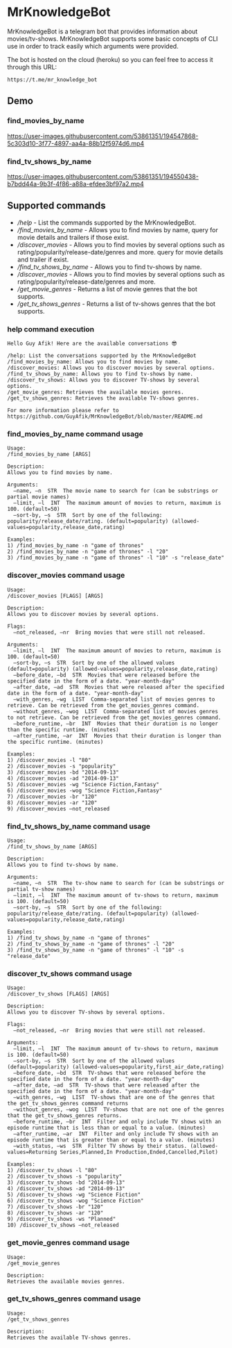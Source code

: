 # MrKnowledgeBot

MrKnowledgeBot is a telegram bot that provides information about movies/tv-shows.
MrKnowledgeBot supports some basic concepts of CLI use in order to track easily which arguments were provided.

The bot is hosted on the cloud (heroku) so you can feel free to access it through this URL:

```
https://t.me/mr_knowledge_bot
```

## Demo

### find_movies_by_name


https://user-images.githubusercontent.com/53861351/194547868-5c303d10-3f77-4897-aa4a-88b12f5974d6.mp4

### find_tv_shows_by_name

https://user-images.githubusercontent.com/53861351/194550438-b7bdd44a-9b3f-4f86-a88a-efdee3bf97a2.mp4


## Supported commands
- */help* - List the commands supported by the MrKnowledgeBot.
- */find_movies_by_name* - Allows you to find movies by name, query for movie details and trailers if those exist.
- */discover_movies* - Allows you to find movies by several options such as rating/popularity/release-date/genres and more. query for movie details and trailer if exist.
- */find_tv_shows_by_name* - Allows you to find tv-shows by name.
- */discover_movies* - Allows you to find movies by several options such as rating/popularity/release-date/genres and more.
- */get_movie_genres* - Returns a list of movie genres that the bot supports.
- */get_tv_shows_genres* - Returns a list of tv-shows genres that the bot supports.

### help command execution
```
Hello Guy Afik! Here are the available conversations 😎

/help: List the conversations supported by the MrKnowledgeBot
/find_movies_by_name: Allows you to find movies by name.
/discover_movies: Allows you to discover movies by several options.
/find_tv_shows_by_name: Allows you to find tv-shows by name.
/discover_tv_shows: Allows you to discover TV-shows by several options.
/get_movie_genres: Retrieves the available movies genres.
/get_tv_shows_genres: Retrieves the available TV-shows genres.

For more information please refer to https://github.com/GuyAfik/MrKnowledgeBot/blob/master/README.md
```

### find_movies_by_name command usage
```
Usage:
/find_movies_by_name [ARGS]

Description:
Allows you to find movies by name.

Arguments:
  —name, —n  STR  The movie name to search for (can be substrings or partial movie names)
  —limit, —l  INT  The maximum amount of movies to return, maximum is 100. (default=50)
  —sort-by, —s  STR  Sort by one of the following: popularity/release_date/rating. (default=popularity) (allowed-values=popularity,release_date,rating)

Examples:
1) /find_movies_by_name -n "game of thrones"
2) /find_movies_by_name -n "game of thrones" -l "20"
3) /find_movies_by_name -n "game of thrones" -l "10" -s "release_date"
```

### discover_movies command usage
```
Usage:
/discover_movies [FLAGS] [ARGS]

Description:
Allows you to discover movies by several options.

Flags:
  —not_released, —nr  Bring movies that were still not released.

Arguments:
  —limit, —l  INT  The maximum amount of movies to return, maximum is 100. (default=50)
  —sort-by, —s  STR  Sort by one of the allowed values (default=popularity) (allowed-values=popularity,release_date,rating)
  —before_date, —bd  STR  Movies that were released before the specified date in the form of a date. "year-month-day"
  —after_date, —ad  STR  Movies that were released after the specified date in the form of a date. "year-month-day"
  —with_genres, —wg  LIST  Comma-separated list of movies genres to retrieve. Can be retrieved from the get_movies_genres command.
  —without_genres, —wog  LIST  Comma-separated list of movies genres to not retrieve. Can be retrieved from the get_movies_genres command.
  —before_runtime, —br  INT  Movies that their duration is no longer than the specific runtime. (minutes)
  —after_runtime, —ar  INT  Movies that their duration is longer than the specific runtime. (minutes)

Examples:
1) /discover_movies -l "80"
2) /discover_movies -s "popularity"
3) /discover_movies -bd "2014-09-13"
4) /discover_movies -ad "2014-09-13"
5) /discover_movies -wg "Science Fiction,Fantasy"
6) /discover_movies -wog "Science Fiction,Fantasy"
7) /discover_movies -br "120"
8) /discover_movies -ar "120"
9) /discover_movies —not_released
```

### find_tv_shows_by_name command usage
```
Usage:
/find_tv_shows_by_name [ARGS]

Description:
Allows you to find tv-shows by name.

Arguments:
  —name, —n  STR  The tv-show name to search for (can be substrings or partial tv-show names)
  —limit, —l  INT  The maximum amount of tv-shows to return, maximum is 100. (default=50)
  —sort-by, —s  STR  Sort by one of the following: popularity/release_date/rating. (default=popularity) (allowed-values=popularity,release_date,rating)

Examples:
1) /find_tv_shows_by_name -n "game of thrones"
2) /find_tv_shows_by_name -n "game of thrones" -l "20"
3) /find_tv_shows_by_name -n "game of thrones" -l "10" -s "release_date"
```

### discover_tv_shows command usage
```
Usage:
/discover_tv_shows [FLAGS] [ARGS]

Description:
Allows you to discover TV-shows by several options.

Flags:
  —not_released, —nr  Bring movies that were still not released.

Arguments:
  —limit, —l  INT  The maximum amount of tv-shows to return, maximum is 100. (default=50)
  —sort-by, —s  STR  Sort by one of the allowed values (default=popularity) (allowed-values=popularity,first_air_date,rating)
  —before_date, —bd  STR  TV-shows that were released before the specified date in the form of a date. "year-month-day"
  —after_date, —ad  STR  TV-shows that were released after the specified date in the form of a date. "year-month-day"
  —with_genres, —wg  LIST  TV-shows that are one of the genres that the get_tv_shows_genres command returns
  —without_genres, —wog  LIST  TV-shows that are not one of the genres that the get_tv_shows_genres returns.
  —before_runtime, —br  INT  Filter and only include TV shows with an episode runtime that is less than or equal to a value. (minutes)
  —after_runtime, —ar  INT  Filter and only include TV shows with an episode runtime that is greater than or equal to a value. (minutes)
  —with_status, —ws  STR  Filter TV shows by their status. (allowed-values=Returning Series,Planned,In Production,Ended,Cancelled,Pilot)

Examples:
1) /discover_tv_shows -l "80"
2) /discover_tv_shows -s "popularity"
3) /discover_tv_shows -bd "2014-09-13"
4) /discover_tv_shows -ad "2014-09-13"
5) /discover_tv_shows -wg "Science Fiction"
6) /discover_tv_shows -wog "Science Fiction"
7) /discover_tv_shows -br "120"
8) /discover_tv_shows -ar "120"
9) /discover_tv_shows -ws "Planned"
10) /discover_tv_shows —not_released
```

### get_movie_genres command usage
```
Usage:
/get_movie_genres

Description:
Retrieves the available movies genres.
```

### get_tv_shows_genres command usage
```
Usage:
/get_tv_shows_genres

Description:
Retrieves the available TV-shows genres.
```




